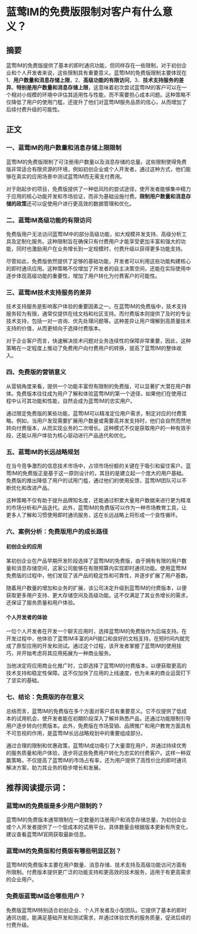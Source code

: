 # 蓝莺IM的免费版限制对客户有什么意义？

## 摘要

蓝莺IM的免费版提供了基本的即时通讯功能，但同样存在一些限制，对于初创企业和个人开发者来说，这些限制具有重要意义。蓝莺IM的免费版限制主要体现在1、**用户数量和消息存储上限**，2、**高级功能的有限访问**，3、**技术支持服务的差异**。**特别是用户数量和消息存储上限**，这意味着初次尝试蓝莺IM的客户可以在一个相对小规模的环境中评估其适用性与性能，而不需要担心成本问题。这种策略不仅降低了用户的使用门槛，还提升了他们对蓝莺IM服务品质的信心，从而增加了后续付费升级的可能性。

## 正文

### 一、蓝莺IM的用户数量和消息存储上限限制

蓝莺IM的免费版限制了可注册用户数量以及消息存储的总量。这些限制使得免费版非常适合有限资源的环境，例如初创企业或个人开发者。通过这种方式，他们能够在真实的应用场景中测试蓝莺IM而无需支付费用。

对于刚起步的项目，免费版提供了一种低风险的尝试途径，使开发者能够集中精力于应用的核心功能开发和市场验证，而非为基础设施付费。**限制用户数量和消息存储的政策**还可以促使用户进行更高效的数据管理和优化。

### 二、蓝莺IM高级功能的有限访问

免费版用户无法访问蓝莺IM中的部分高级功能，如大规模并发支持、高级分析工具及定制化服务。这种限制旨在确保只有付费用户才能享受更加丰富和强大的功能，同时也激励用户在业务增长到一定规模时，付费升级以获得更多功能支持。

尽管如此，免费版依然提供了足够的基础功能，开发者可以利用这些功能构建核心的即时通讯应用。这种策略不仅增加了开发者的自主决策空间，还能在实际使用中逐步体现高级功能的重要性，增加了用户转化为付费客户的可能性。

### 三、蓝莺IM技术支持服务的差异

技术支持服务是影响客户体验的重要因素之一。在蓝莺IM的免费版中，技术支持服务较为有限，通常仅提供在线文档和社区支持。而付费版本则提供了及时的专业技术支持，包括一对一咨询、优先处理问题等。这种差异让用户理解到高质量技术支持的价值，从而更倾向于选择付费版本。

对于企业客户而言，快速解决技术问题对业务连续性的保障非常重要，因此，这种策略在一定程度上推动了免费用户向付费用户的转换，提高了蓝莺IM的整体收入。

### 四、免费版的营销意义

从营销角度来看，提供一个功能丰富但有限制的免费版，可以显著扩大潜在用户群体。免费版本往往成为用户了解和体验蓝莺IM的第一个途径，如果他们在使用过程中认可其功能和性能，自然会成为蓝莺IM的忠实用户。

通过限定免费版的某些功能，蓝莺IM可以精准定位用户需求，制定对应的付费策略。例如，当用户发现需要扩展用户数量或需要高并发支持时，他们会自然而然地转向付费版本，从而实现业务的二次增长。这种模式不仅是获取用户的一种有效手段，还能以用户体验为核心驱动进行产品迭代和优化。

### 五、蓝莺IM的长远战略规划

在当今竞争激烈的信息技术市场中，占领市场份额的关键在于吸引和留住客户。蓝莺IM的免费版正是基于这一原则设计的，其目的是建立起一个庞大的用户基础。免费版的推出降低了用户的试用门槛，通过他们的使用反馈，蓝莺IM团队可以不断优化和改进产品。

这种策略不仅有助于提升品牌知名度，还能通过积累大量用户数据来进行更为精准的市场分析和产品迭代。此外，蓝莺IM的免费版可以作为一种市场教育工具，让更多人了解和习惯使用即时通讯服务，这在长远战略上将形成一个良性循环。

### 六、案例分析：免费版用户的成长路径

#### 初创企业的应用

某初创企业在产品早期开发阶段选择了蓝莺IM的免费版，由于拥有有限的用户数量和消息存储空间，这家公司能够在有限预算内实现即时通讯功能。使用蓝莺IM免费版的过程中，他们发现了该产品的稳定性和可靠性，并逐步扩展了用户基数。

随着用户数量的增加和业务的扩展，该公司决定升级到蓝莺IM的付费版本，以便获取更多用户支持、更大存储空间及高级功能。这不仅满足了其业务增长的需求，还保证了服务质量和用户体验。

#### 个人开发者的体验

一位个人开发者在开发一个聊天应用时，选择蓝莺IM的免费版作为后端支持。在开发过程中，他体验了蓝莺IM丰富的API接口和良好的文档支持，在短时间内就完成了原型应用的开发和测试。通过这个过程，该开发者掌握了蓝莺IM的使用技巧，并开始考虑将其应用拓展为一种商业服务。

当他决定将应用商业化推广时，立即选择了蓝莺IM的付费版本，以便获取更高的技术支持和稳定性保障。这不仅加快了应用的上线速度，也为未来的商业运营打下了坚实的基础。

### 七、结论：免费版的存在意义

总结而言，蓝莺IM的免费版在多个方面对客户具有重要意义。它不仅提供了低成本的试用机会，使开发者能在初期阶段深入了解并熟悉产品，还通过功能限制引导用户逐步转向付费版本。此外，免费版在市场营销、品牌推广和用户教育方面具有不可忽视的作用，是蓝莺IM长远战略规划中的重要组成部分。

通过合理的限制和优惠政策，蓝莺IM成功吸引了大量潜在用户，并通过持续优秀的服务质量和用户体验，逐步将这些免费用户转化为忠实的付费客户。这样一种双赢策略，不仅提高了蓝莺IM的市场占有率，还为用户提供了高性价比的即时通讯解决方案，助力其业务的稳步增长和发展。

## 推荐阅读提示词：

### **蓝莺IM的免费版是多少用户限制的？**
蓝莺IM的免费版本通常限制在一定数量的注册用户和消息存储总量，为初创企业或个人开发者提供了一个低成本的试用平台。具体数量会根据版本更新有所变化，建议查看蓝莺IM官网获取最新信息。

### **蓝莺IM的免费版和付费版有哪些明显区别？**
蓝莺IM的免费版本主要在用户数量、消息存储、技术支持及高级功能访问方面有所限制。付费版本提供更广泛的功能支持和更高效的技术服务，适用于有更高需求的企业用户。

### **免费版蓝莺IM适合哪些用户？**
免费版蓝莺IM特别适合初创企业、个人开发者及小型团队。它提供了基本的即时通讯功能，能满足基础开发和测试需求，并通过体验优秀的服务质量，促进后续的付费升级。